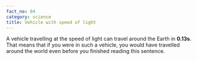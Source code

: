 ```yaml
---
fact_no: 04
category: science
title: Vehicle with speed of light
---
```

A vehicle travelling at the speed of light can travel around the Earth in **0.13s**. That means that if you were in such a vehicle, you would have travelled around the world even before you finished reading this sentence. 
